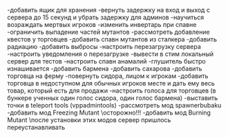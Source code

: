 -добавить ящик для хранения
-вернуть задержку на вход и выход с сервера до 15 секунд и убрать задержку для админов
-научиться возраждать мертвых игроков
-изменить инвертарь при спавне
-ограничить выпадение частей мутантов
-рассмотреть добавление квестов у торговцев
-добавить спавн мутантов из сталкера
-добавить радиацию
-добавить выбросы
-настроить перезагрузку сервера
-настроить уведомления о перезагрузке
-вывести в стим локальный сервер для тестов
-настроить спавн анамалий
-глушитель быстро изнашивается
-добавить бармена
-добавить сахарова
-добавить торговца на ферму
-повернуть сидора, лицом к игрокам
-добавить торговца в недоступном для обычных игроков месте и дать ему весь товар, который есть для продажи
-настроить голоса для торговцев (в бункере ученных один голос сидора, один голос бармена)
-выставить точки в teleport tools (vppadmintools)
-рассмотреть мод spawnerbubaku
-добавить мод Freezing Mutant \\осторожно!!!
-добавить мод Burning Mutant  \\после установки этих модов сервер пришлось переустанавливать
